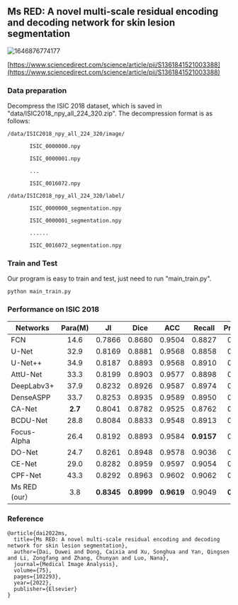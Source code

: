 ## Ms RED: A novel multi-scale residual encoding and decoding network for skin lesion segmentation  

![1646876774177](C:\Users\DDW\AppData\Roaming\Typora\typora-user-images\1646876774177.png)

[https://www.sciencedirect.com/science/article/pii/S1361841521003388](https://www.sciencedirect.com/science/article/pii/S1361841521003388)

### Data preparation

 Decompress the ISIC 2018 dataset, which is saved in "data/ISIC2018_npy_all_224_320.zip".  The decompression format is as follows:

```
/data/ISIC2018_npy_all_224_320/image/

​		ISIC_0000000.npy

​		ISIC_0000001.npy

​		...

​		ISIC_0016072.npy

/data/ISIC2018_npy_all_224_320/label/

​		ISIC_0000000_segmentation.npy

​		ISIC_0000001_segmentation.npy

​		......

​		ISIC_0016072_segmentation.npy
```

### Train and Test

Our program is easy to train and test,  just need to run "main_train.py". 

```
python main_train.py
```

### Performance on ISIC 2018

| Networks      | Para(M) |     JI     |    Dice    |    ACC     |   Recall   | Precision  |
| ------------- | :-----: | :--------: | :--------: | :--------: | :--------: | :--------: |
| FCN           |  14.6   |   0.7866   |   0.8680   |   0.9504   |   0.8827   |   0.8784   |
| U-Net         |  32.9   |   0.8169   |   0.8881   |   0.9568   |   0.8858   |   0.9131   |
| U-Net++       |  34.9   |   0.8187   |   0.8893   |   0.9568   |   0.8910   |   0.9098   |
| AttU-Net      |  33.3   |   0.8199   |   0.8903   |   0.9577   |   0.8898   |   0.9126   |
| DeepLabv3+    |  37.9   |   0.8232   |   0.8926   |   0.9587   |   0.8974   |   0.9087   |
| DenseASPP     |  33.7   |   0.8253   |   0.8935   |   0.9589   |   0.8950   |   0.9138   |
| CA-Net        | **2.7** |   0.8041   |   0.8782   |   0.9525   |   0.8762   |   0.9072   |
| BCDU-Net      |  28.8   |   0.8084   |   0.8833   |   0.9548   |   0.8913   |   0.8968   |
| Focus-Alpha   |  26.4   |   0.8192   |   0.8893   |   0.9584   | **0.9157** |   0.8860   |
| DO-Net        |  24.7   |   0.8261   |   0.8948   |   0.9578   |   0.9036   |   0.9059   |
| CE-Net        |  29.0   |   0.8282   |   0.8959   |   0.9597   |   0.9054   |   0.9067   |
| CPF-Net       |  43.3   |   0.8292   |   0.8963   |   0.9602   |   0.9062   |   0.9071   |
| Ms RED (our） |   3.8   | **0.8345** | **0.8999** | **0.9619** |   0.9049   | **0.9147** |

### Reference

```
@article{dai2022ms,
  title={Ms RED: A novel multi-scale residual encoding and decoding network for skin lesion segmentation},
  author={Dai, Duwei and Dong, Caixia and Xu, Songhua and Yan, Qingsen and Li, Zongfang and Zhang, Chunyan and Luo, Nana},
  journal={Medical Image Analysis},
  volume={75},
  pages={102293},
  year={2022},
  publisher={Elsevier}
}
```

